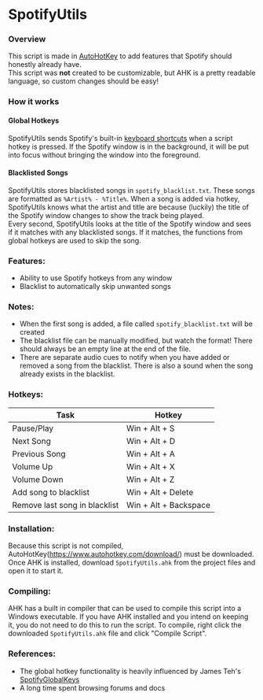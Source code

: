 # SpotifyUtils
### Overview
This script is made in [AutoHotKey](https://www.autohotkey.com) to add features that Spotify should honestly already have.\
This script was **not** created to be customizable, but AHK is a pretty readable language, so custom changes should be easy!

### How it works
#### Global Hotkeys
SpotifyUtils sends Spotify's built-in [keyboard shortcuts](https://support.spotify.com/us/article/keyboard-shortcuts/) when a script hotkey is pressed. If the Spotify window is in the background, it will be put into focus without bringing the window into the foreground.
#### Blacklisted Songs
SpotifyUtils stores blacklisted songs in `spotify_blacklist.txt`. These songs are formatted as `%Artist% - %Title%`. When a song is added via hotkey, SpotifyUtils knows what the artist and title are because (luckily) the title of the Spotify window changes to show the track being played.\
Every second, SpotifyUtils looks at the title of the Spotify window and sees if it matches with any blacklisted songs. If it matches, the functions from global hotkeys are used to skip the song.

### Features:
- Ability to use Spotify hotkeys from any window
- Blacklist to automatically skip unwanted songs

### Notes:
- When the first song is added, a file called `spotify_blacklist.txt` will be created
- The blacklist file can be manually modified, but watch the format! There should always be an empty line at the end of the file.
- There are separate audio cues to notify when you have added or removed a song from the blacklist. There is also a sound when the song already exists in the blacklist.

### Hotkeys:
| Task | Hotkey |
-------|--------|
| Pause/Play | Win + Alt + S |
| Next Song | Win + Alt + D |
| Previous Song | Win + Alt + A |
| Volume Up | Win + Alt + X |
| Volume Down | Win + Alt + Z |
| Add song to blacklist | Win + Alt + Delete |
| Remove last song in blacklist | Win + Alt + Backspace |

### Installation:
Because this script is not compiled, AutoHotKey(https://www.autohotkey.com/download/) must be downloaded.
Once AHK is installed, download `SpotifyUtils.ahk` from the project files and open it to start it.

### Compiling:
AHK has a built in compiler that can be used to compile this script into a Windows executable. If you have AHK installed and you intend on keeping it, you do not need to do this to run the script. To compile, right click the downloaded `SpotifyUtils.ahk` file and click "Compile Script".

### References:
- The global hotkey functionality is heavily influenced by James Teh's [SpotifyGlobalKeys](https://gist.github.com/jcsteh/7ccbc6f7b1b7eb85c1c14ac5e0d65195)
- A long time spent browsing forums and docs
